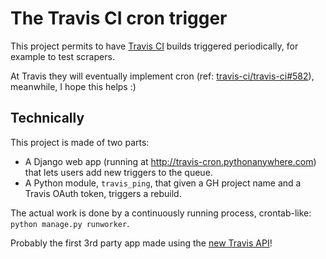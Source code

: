 The Travis CI cron trigger
==========================

This project permits to have [Travis CI](https://travis-ci.org/) builds triggered periodically, for example to test scrapers.

At Travis they will eventually implement cron (ref: [travis-ci/travis-ci#582](https://github.com/travis-ci/travis-ci/issues/582)), meanwhile, I hope this helps :)

## Technically

This project is made of two parts:

* A Django web app (running at http://travis-cron.pythonanywhere.com) that lets users add new triggers to the queue.
* A Python module, `travis_ping`, that given a GH project name and a Travis OAuth token, triggers a rebuild.

The actual work is done by a continuously running process, crontab-like: `python manage.py runworker`.

Probably the first 3rd party app made using the [new Travis API](https://api.travis-ci.org/docs/)!